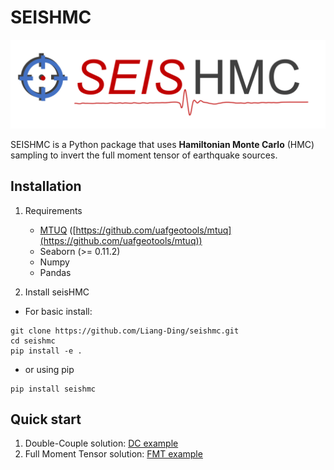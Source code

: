 # SEISHMC
![SEISHMC](./doc/images/seishmc.png)

SEISHMC is a Python package that uses **Hamiltonian Monte Carlo** (HMC) sampling to invert the full moment tensor of earthquake sources.


## Installation

1. Requirements
    * [MTUQ](https://github.com/uafgeotools/mtuq) ([https://github.com/uafgeotools/mtuq](https://github.com/uafgeotools/mtuq))
    * Seaborn (>= 0.11.2) 
    * Numpy
    * Pandas


2. Install seisHMC

* For basic install:
```shell
git clone https://github.com/Liang-Ding/seishmc.git
cd seishmc
pip install -e .
```
* or using pip 
```shell
pip install seishmc
```

## Quick start
1. Double-Couple solution: [DC example](./examples/HMC.DoubleCouple.py)
2. Full Moment Tensor solution: [FMT example](./examples/HMC.FullMomentTensor.py)

